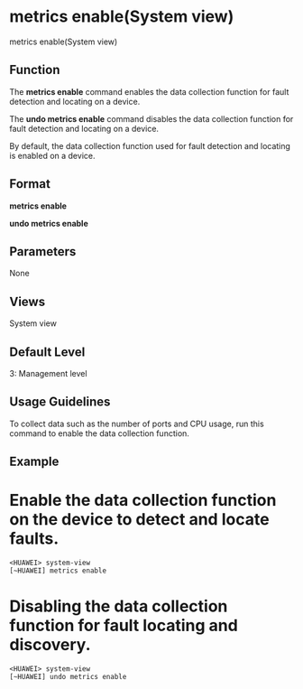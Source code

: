 metrics enable(System view)
===========================

metrics enable(System view)

Function
--------



The **metrics enable** command enables the data collection function for fault detection and locating on a device.

The **undo metrics enable** command disables the data collection function for fault detection and locating on a device.



By default, the data collection function used for fault detection and locating is enabled on a device.


Format
------

**metrics enable**

**undo metrics enable**


Parameters
----------

None

Views
-----

System view


Default Level
-------------

3: Management level


Usage Guidelines
----------------

To collect data such as the number of ports and CPU usage, run this command to enable the data collection function.


Example
-------

# Enable the data collection function on the device to detect and locate faults.
```
<HUAWEI> system-view
[~HUAWEI] metrics enable

```

# Disabling the data collection function for fault locating and discovery.
```
<HUAWEI> system-view
[~HUAWEI] undo metrics enable

```